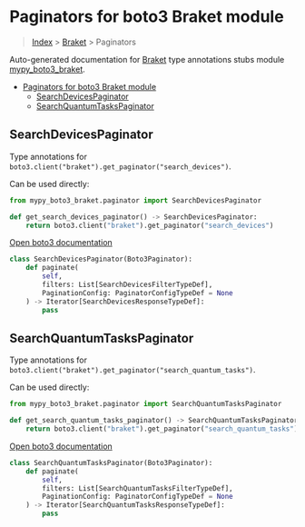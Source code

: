 # Paginators for boto3 Braket module

> [Index](../README.md) > [Braket](./README.md) > Paginators

Auto-generated documentation for [Braket](https://boto3.amazonaws.com/v1/documentation/api/latest/reference/services/braket.html#Braket)
type annotations stubs module [mypy_boto3_braket](https://pypi.org/project/mypy-boto3-braket/).

- [Paginators for boto3 Braket module](#paginators-for-boto3-braket-module)
  - [SearchDevicesPaginator](#searchdevicespaginator)
  - [SearchQuantumTasksPaginator](#searchquantumtaskspaginator)

## SearchDevicesPaginator

Type annotations for `boto3.client("braket").get_paginator("search_devices")`.

Can be used directly:

```python
from mypy_boto3_braket.paginator import SearchDevicesPaginator

def get_search_devices_paginator() -> SearchDevicesPaginator:
    return boto3.client("braket").get_paginator("search_devices")
```

[Open boto3 documentation](https://boto3.amazonaws.com/v1/documentation/api/latest/reference/services/braket.html#Braket.Paginator.SearchDevices)

```python
class SearchDevicesPaginator(Boto3Paginator):
    def paginate(
        self,
        filters: List[SearchDevicesFilterTypeDef],
        PaginationConfig: PaginatorConfigTypeDef = None
    ) -> Iterator[SearchDevicesResponseTypeDef]:
        pass
```
## SearchQuantumTasksPaginator

Type annotations for `boto3.client("braket").get_paginator("search_quantum_tasks")`.

Can be used directly:

```python
from mypy_boto3_braket.paginator import SearchQuantumTasksPaginator

def get_search_quantum_tasks_paginator() -> SearchQuantumTasksPaginator:
    return boto3.client("braket").get_paginator("search_quantum_tasks")
```

[Open boto3 documentation](https://boto3.amazonaws.com/v1/documentation/api/latest/reference/services/braket.html#Braket.Paginator.SearchQuantumTasks)

```python
class SearchQuantumTasksPaginator(Boto3Paginator):
    def paginate(
        self,
        filters: List[SearchQuantumTasksFilterTypeDef],
        PaginationConfig: PaginatorConfigTypeDef = None
    ) -> Iterator[SearchQuantumTasksResponseTypeDef]:
        pass
```